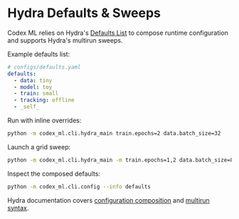 # Hydra Defaults & Sweeps

Codex ML relies on Hydra's [Defaults List](https://hydra.cc/docs/advanced/defaults_list/) to compose runtime configuration and supports Hydra's multirun sweeps.

Example defaults list:

```yaml
# configs/defaults.yaml
defaults:
  - data: tiny
  - model: toy
  - train: small
  - tracking: offline
  - _self_
```

Run with inline overrides:

```bash
python -m codex_ml.cli.hydra_main train.epochs=2 data.batch_size=32
```

Launch a grid sweep:

```bash
python -m codex_ml.cli.hydra_main -m train.epochs=1,2 data.batch_size=8,16
```

Inspect the composed defaults:

```bash
python -m codex_ml.cli.config --info defaults
```

Hydra documentation covers [configuration composition](https://hydra.cc/docs/advanced/defaults_list/) and [multirun syntax](https://hydra.cc/docs/intro/examples/compose_your_config/).
